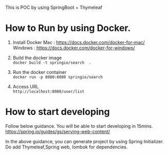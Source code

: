 This is POC by using SpringBoot + Thymeleaf
# How to Run by using Docker.
1. Install Docker
    Mac : https://docs.docker.com/docker-for-mac/  </br>
    Windows : https://docs.docker.com/docker-for-windows/

2. Build the docker image  
    ```docker build -t springio/search  .```

3. Run the docker container  
    ```docker run -p 8080:8080 springio/search```

4. Access URL   
    ```http://localhost:8080/user/list```

# How to start developing
Follow below guidance. You will be able to start developing in 15mins.
https://spring.io/guides/gs/serving-web-content/

In the above guidance, you can generate project by using Spring Initializer.
Do add Thymeleaf,Spring web, lombok for dependencies. 
